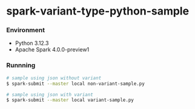 # spark-variant-type-python-sample

### Environment
- Python 3.12.3
- Apache Spark 4.0.0-preview1

### Runnning

```bash
# sample using json without variant
$ spark-submit --master local non-variant-sample.py

# sample using json with variant
$ spark-submit --master local variant-sample.py
```
